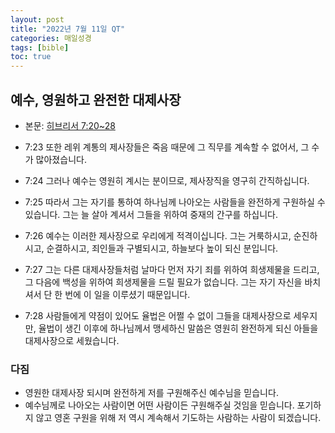 ```yaml
---
layout: post
title: "2022년 7월 11일 QT"
categories: 매일성경
tags: [bible]
toc: true
---
```


## 예수, 영원하고 완전한 대제사장
- 본문: [히브리서 7:20~28](https://www.bskorea.or.kr/bible/korbibReadpage.php?version=SAENEW&book=heb&chap=7&sec=20&cVersion=&fontSize=15px&fontWeight=normal#focus)

- 7:23 또한 레위 계통의 제사장들은 죽음 때문에 그 직무를 계속할 수 없어서, 그 수가 많아졌습니다.
- 7:24 그러나 예수는 영원히 계시는 분이므로, 제사장직을 영구히 간직하십니다.
- 7:25 따라서 그는 자기를 통하여 하나님께 나아오는 사람들을 완전하게 구원하실 수 있습니다. 그는 늘 살아 계셔서 그들을 위하여 중재의 간구를 하십니다.
- 7:26 예수는 이러한 제사장으로 우리에게 적격이십니다. 그는 거룩하시고, 순진하시고, 순결하시고, 죄인들과 구별되시고, 하늘보다 높이 되신 분입니다.
- 7:27 그는 다른 대제사장들처럼 날마다 먼저 자기 죄를 위하여 희생제물을 드리고, 그 다음에 백성을 위하여 희생제물을 드릴 필요가 없습니다. 그는 자기 자신을 바치셔서 단 한 번에 이 일을 이루셨기 때문입니다.
- 7:28 사람들에게 약점이 있어도 율법은 어쩔 수 없이 그들을 대제사장으로 세우지만, 율법이 생긴 이후에 하나님께서 맹세하신 말씀은 영원히 완전하게 되신 아들을 대제사장으로 세웠습니다.

### 다짐
- 영원한 대제사장 되시며 완전하게 저를 구원해주신 예수님을 믿습니다.
- 예수님께로 나아오는 사람이면 어떤 사람이든 구원해주실 것임을 믿습니다. 포기하지 않고 영혼 구원을 위해 저 역시 계속해서 기도하는 사람하는 사람이 되겠습니다.
